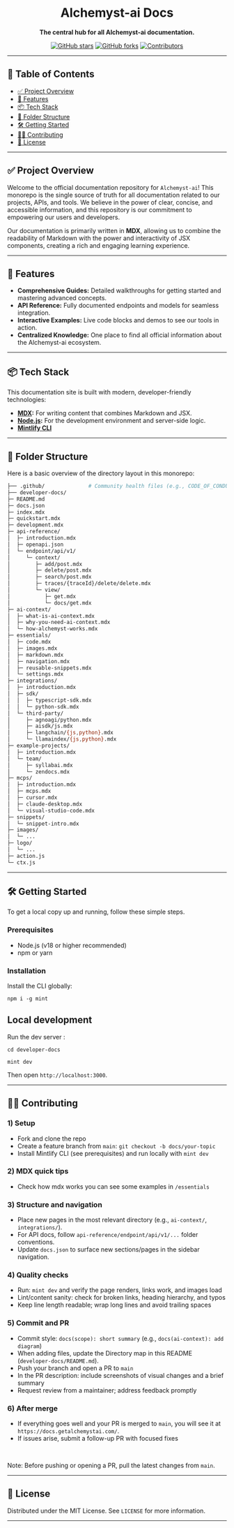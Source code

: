 <div align="center">
  <h1>Alchemyst-ai Docs</h1>
  <p><strong>The central hub for all Alchemyst-ai documentation.</strong></p>

  <p>
    <a href="https://github.com/Alchemyst-ai/docs/stargazers"><img src="https://img.shields.io/github/stars/Alchemyst-ai/docs?style=social" alt="GitHub stars"></a>
    <a href="https://github.com/Alchemyst-ai/docs/network"><img src="https://img.shields.io/github/forks/Alchemyst-ai/docs?style=social" alt="GitHub forks"></a>
    <a href="https://github.com/Alchemyst-ai/docs/graphs/contributors"><img src="https://img.shields.io/github/contributors/Alchemyst-ai/docs" alt="Contributors"></a>

  </p>
</div>

---

## 📜 Table of Contents

* [✅ Project Overview](#-project-overview)
* [🚀 Features](#-features)
* [📦 Tech Stack](#-tech-stack)
* [📁 Folder Structure](#-folder-structure)
* [🛠️ Getting Started](#️-getting-started)
* [🧑‍💻 Contributing](#-contributing)
* [📄 License](#-license)

---

## ✅ Project Overview

Welcome to the official documentation repository for `Alchemyst-ai`! This monorepo is the single source of truth for all documentation related to our projects, APIs, and tools. We believe in the power of clear, concise, and accessible information, and this repository is our commitment to empowering our users and developers.

Our documentation is primarily written in **MDX**, allowing us to combine the readability of Markdown with the power and interactivity of JSX components, creating a rich and engaging learning experience.

---

## 🚀 Features

* **Comprehensive Guides:** Detailed walkthroughs for getting started and mastering advanced concepts.
* **API Reference:** Fully documented endpoints and models for seamless integration.
* **Interactive Examples:** Live code blocks and demos to see our tools in action.
* **Centralized Knowledge:** One place to find all official information about the Alchemyst-ai ecosystem.

---

## 📦 Tech Stack

This documentation site is built with modern, developer-friendly technologies:

* **[MDX](https://mdxjs.com/):** For writing content that combines Markdown and JSX.
* **[Node.js](https://nodejs.org/):** For the development environment and server-side logic.
* **[Mintlify CLI](https://www.npmjs.com/package/mint)**

---

## 📁 Folder Structure

Here is a basic overview of the directory layout in this monorepo:

```bash
├── .github/              # Community health files (e.g., CODE_OF_CONDUCT.md)
├── developer-docs/
├─ README.md
├─ docs.json
├─ index.mdx
├─ quickstart.mdx
├─ development.mdx
├─ api-reference/
│  ├─ introduction.mdx
│  ├─ openapi.json
│  └─ endpoint/api/v1/
│     └─ context/
│        ├─ add/post.mdx
│        ├─ delete/post.mdx
│        ├─ search/post.mdx
│        ├─ traces/{traceId}/delete/delete.mdx
│        └─ view/
│           ├─ get.mdx
│           └─ docs/get.mdx
├─ ai-context/
│  ├─ what-is-ai-context.mdx
│  ├─ why-you-need-ai-context.mdx
│  └─ how-alchemyst-works.mdx
├─ essentials/
│  ├─ code.mdx
│  ├─ images.mdx
│  ├─ markdown.mdx
│  ├─ navigation.mdx
│  ├─ reusable-snippets.mdx
│  └─ settings.mdx
├─ integrations/
│  ├─ introduction.mdx
│  ├─ sdk/
│  │  ├─ typescript-sdk.mdx
│  │  └─ python-sdk.mdx
│  └─ third-party/
│     ├─ agnoagi/python.mdx
│     ├─ aisdk/js.mdx
│     ├─ langchain/{js,python}.mdx
│     └─ llamaindex/{js,python}.mdx
├─ example-projects/
│  ├─ introduction.mdx
│  └─ team/
│     ├─ syllabai.mdx
│     └─ zendocs.mdx
├─ mcps/
│  ├─ introduction.mdx
│  ├─ mcps.mdx
│  ├─ cursor.mdx
│  ├─ claude-desktop.mdx
│  └─ visual-studio-code.mdx
├─ snippets/
│  └─ snippet-intro.mdx
├─ images/
│  └─ ...
├─ logo/
│  └─ ...
├─ action.js
└─ ctx.js
```

---

## 🛠️ Getting Started

To get a local copy up and running, follow these simple steps.

### Prerequisites

* Node.js (v18 or higher recommended)
* npm or yarn

### Installation

Install the CLI globally:

```
npm i -g mint
```

## Local development

Run the dev server :

```
cd developer-docs
```

```
mint dev
```

Then open `http://localhost:3000`.

---

## 🧑‍💻 Contributing

### 1) Setup

- Fork and clone the repo
- Create a feature branch from `main`: `git checkout -b docs/your-topic`
- Install Mintlify CLI (see prerequisites) and run locally with `mint dev`

### 2) MDX quick tips

- Check how mdx works you can see some examples in `/essentials`

### 3) Structure and navigation

- Place new pages in the most relevant directory (e.g., `ai-context/`, `integrations/`).
- For API docs, follow `api-reference/endpoint/api/v1/...` folder conventions.
- Update `docs.json` to surface new sections/pages in the sidebar navigation.

### 4) Quality checks

- Run: `mint dev` and verify the page renders, links work, and images load
- Lint/content sanity: check for broken links, heading hierarchy, and typos
- Keep line length readable; wrap long lines and avoid trailing spaces

### 5) Commit and PR

- Commit style: `docs(scope): short summary` (e.g., `docs(ai-context): add diagram`)
- When adding files, update the Directory map in this README (`developer-docs/README.md`).
- Push your branch and open a PR to `main`
- In the PR description: include screenshots of visual changes and a brief summary
- Request review from a maintainer; address feedback promptly

### 6) After merge

- If everything goes well and your PR is merged to `main`, you will see it at `https://docs.getalchemystai.com/`.
- If issues arise, submit a follow-up PR with focused fixes

</br>
 
 Note: Before pushing or opening a PR, pull the latest changes from `main`.

---

## 📄 License

Distributed under the MIT License. See `LICENSE` for more information.

---
